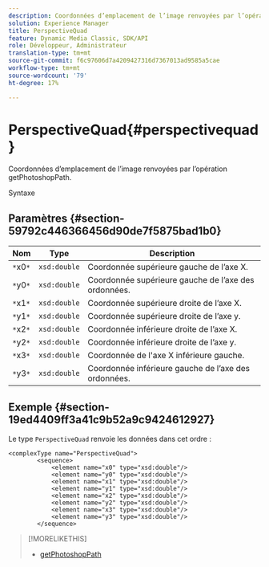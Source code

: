 ```yaml
---
description: Coordonnées d’emplacement de l’image renvoyées par l’opération getPhotoshopPath.
solution: Experience Manager
title: PerspectiveQuad
feature: Dynamic Media Classic, SDK/API
role: Développeur, Administrateur
translation-type: tm+mt
source-git-commit: f6c97606d7a4209427316d7367013ad9585a5cae
workflow-type: tm+mt
source-wordcount: '79'
ht-degree: 17%

---
```



# PerspectiveQuad{#perspectivequad}

Coordonnées d’emplacement de l’image renvoyées par l’opération getPhotoshopPath.

Syntaxe

## Paramètres {#section-59792c446366456d90de7f5875bad1b0}

| Nom | Type | Description |
|---|---|---|
| `*`x0`*` | `xsd:double` | Coordonnée supérieure gauche de l’axe X. |
| `*`y0`*` | `xsd:double` | Coordonnée supérieure gauche de l’axe des ordonnées. |
| `*`x1`*` | `xsd:double` | Coordonnée supérieure droite de l’axe X. |
| `*`y1`*` | `xsd:double` | Coordonnée supérieure droite de l’axe y. |
| `*`x2`*` | `xsd:double` | Coordonnée inférieure droite de l’axe X. |
| `*`y2`*` | `xsd:double` | Coordonnée inférieure droite de l’axe y. |
| `*`x3`*` | `xsd:double` | Coordonnée de l&#39;axe X inférieure gauche. |
| `*`y3`*` | `xsd:double` | Coordonnée inférieure gauche de l’axe des ordonnées. |

## Exemple {#section-19ed4409ff3a41c9b52a9c9424612927}

Le type `PerspectiveQuad` renvoie les données dans cet ordre :

```
<complexType name="PerspectiveQuad">
        <sequence>
            <element name="x0" type="xsd:double"/>
            <element name="y0" type="xsd:double"/>
            <element name="x1" type="xsd:double"/>
            <element name="y1" type="xsd:double"/>
            <element name="x2" type="xsd:double"/>
            <element name="y2" type="xsd:double"/>
            <element name="x3" type="xsd:double"/>
            <element name="y3" type="xsd:double"/>
        </sequence>
```

>[!MORELIKETHIS]
>
>* [getPhotoshopPath](../../operations/c-operations-intro/c-methods/r-get-photoshop-path.md#reference-545f902f84194951ac04e947fdc803b9)


